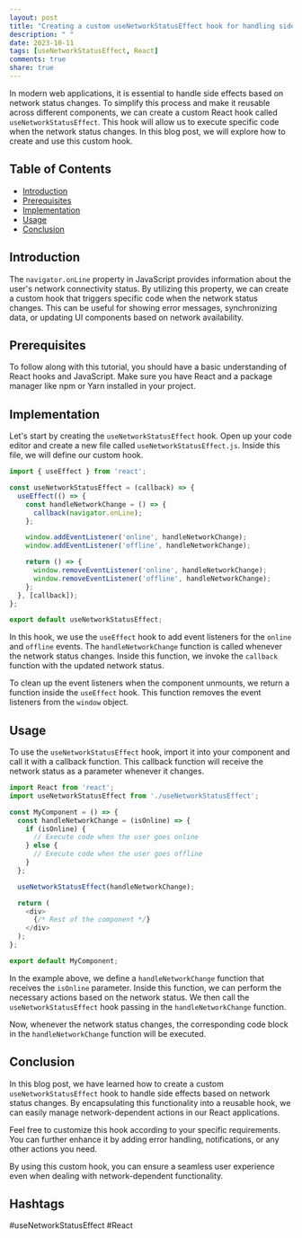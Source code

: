 ```yaml
---
layout: post
title: "Creating a custom useNetworkStatusEffect hook for handling side effects based on network status changes"
description: " "
date: 2023-10-11
tags: [useNetworkStatusEffect, React]
comments: true
share: true
---
```


In modern web applications, it is essential to handle side effects based on network status changes. To simplify this process and make it reusable across different components, we can create a custom React hook called `useNetworkStatusEffect`. This hook will allow us to execute specific code when the network status changes. In this blog post, we will explore how to create and use this custom hook.

## Table of Contents
- [Introduction](#introduction)
- [Prerequisites](#prerequisites)
- [Implementation](#implementation)
- [Usage](#usage)
- [Conclusion](#conclusion)

## Introduction
The `navigator.onLine` property in JavaScript provides information about the user's network connectivity status. By utilizing this property, we can create a custom hook that triggers specific code when the network status changes. This can be useful for showing error messages, synchronizing data, or updating UI components based on network availability.

## Prerequisites
To follow along with this tutorial, you should have a basic understanding of React hooks and JavaScript. Make sure you have React and a package manager like npm or Yarn installed in your project.

## Implementation
Let's start by creating the `useNetworkStatusEffect` hook. Open up your code editor and create a new file called `useNetworkStatusEffect.js`. Inside this file, we will define our custom hook.

```javascript
import { useEffect } from 'react';

const useNetworkStatusEffect = (callback) => {
  useEffect(() => {
    const handleNetworkChange = () => {
      callback(navigator.onLine);
    };

    window.addEventListener('online', handleNetworkChange);
    window.addEventListener('offline', handleNetworkChange);

    return () => {
      window.removeEventListener('online', handleNetworkChange);
      window.removeEventListener('offline', handleNetworkChange);
    };
  }, [callback]);
};

export default useNetworkStatusEffect;
```

In this hook, we use the `useEffect` hook to add event listeners for the `online` and `offline` events. The `handleNetworkChange` function is called whenever the network status changes. Inside this function, we invoke the `callback` function with the updated network status.

To clean up the event listeners when the component unmounts, we return a function inside the `useEffect` hook. This function removes the event listeners from the `window` object.

## Usage
To use the `useNetworkStatusEffect` hook, import it into your component and call it with a callback function. This callback function will receive the network status as a parameter whenever it changes.

```javascript
import React from 'react';
import useNetworkStatusEffect from './useNetworkStatusEffect';

const MyComponent = () => {
  const handleNetworkChange = (isOnline) => {
    if (isOnline) {
      // Execute code when the user goes online
    } else {
      // Execute code when the user goes offline
    }
  };

  useNetworkStatusEffect(handleNetworkChange);

  return (
    <div>
      {/* Rest of the component */}
    </div>
  );
};

export default MyComponent;
```

In the example above, we define a `handleNetworkChange` function that receives the `isOnline` parameter. Inside this function, we can perform the necessary actions based on the network status. We then call the `useNetworkStatusEffect` hook passing in the `handleNetworkChange` function.

Now, whenever the network status changes, the corresponding code block in the `handleNetworkChange` function will be executed.

## Conclusion
In this blog post, we have learned how to create a custom `useNetworkStatusEffect` hook to handle side effects based on network status changes. By encapsulating this functionality into a reusable hook, we can easily manage network-dependent actions in our React applications.

Feel free to customize this hook according to your specific requirements. You can further enhance it by adding error handling, notifications, or any other actions you need.

By using this custom hook, you can ensure a seamless user experience even when dealing with network-dependent functionality.

## Hashtags
#useNetworkStatusEffect #React